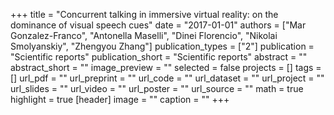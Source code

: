 +++
title = "Concurrent talking in immersive virtual reality: on the dominance of visual speech cues"
date = "2017-01-01"
authors = ["Mar Gonzalez-Franco", "Antonella Maselli", "Dinei Florencio", "Nikolai Smolyanskiy", "Zhengyou Zhang"]
publication_types = ["2"]
publication = "Scientific reports"
publication_short = "Scientific reports"
abstract = ""
abstract_short = ""
image_preview = ""
selected = false
projects = []
tags = []
url_pdf = ""
url_preprint = ""
url_code = ""
url_dataset = ""
url_project = ""
url_slides = ""
url_video = ""
url_poster = ""
url_source = ""
math = true
highlight = true
[header]
image = ""
caption = ""
+++
